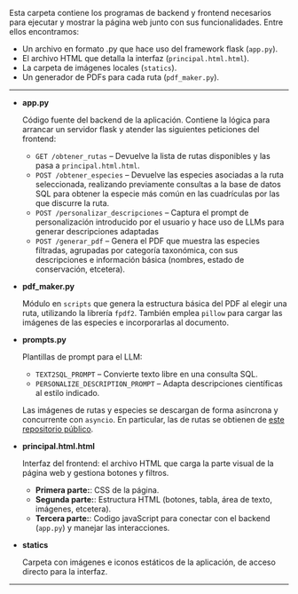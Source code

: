 
Esta carpeta contiene los programas de backend y frontend necesarios para ejecutar y mostrar la página web junto con sus funcionalidades. Entre ellos encontramos:

- Un archivo en formato .py que hace uso del framework flask (`app.py`).
- El archivo HTML que detalla la interfaz (`principal.html.html`).
- La carpeta de imágenes locales (`statics`).
- Un generador de PDFs para cada ruta (`pdf_maker.py`).

---

- **app.py**  

  Código fuente del backend de la aplicación. Contiene la lógica para arrancar un servidor flask y atender las siguientes peticiones del frontend:

  - `GET /obtener_rutas` – Devuelve la lista de rutas disponibles y las pasa a `principal.html.html`.  
  - `POST /obtener_especies` – Devuelve las especies asociadas a la ruta seleccionada, realizando previamente consultas a la base de datos SQL para obtener la especie más común en las cuadrículas por las que discurre la ruta.  
  - `POST /personalizar_descripciones` – Captura el prompt de personalización introducido por el usuario y hace uso de LLMs para generar descripciones adaptadas 
  - `POST /generar_pdf` – Genera el PDF que muestra las especies filtradas, agrupadas por categoría taxonómica, con sus descripciones e información básica (nombres, estado de conservación, etcetera).

- **pdf_maker.py**  

  Módulo en `scripts` que genera la estructura básica del PDF al elegir una ruta, utilizando la librería `fpdf2`. También emplea `pillow` para cargar las imágenes de las especies e incorporarlas al documento.

- **prompts.py**  

  Plantillas de prompt para el LLM:  
  - `TEXT2SQL_PROMPT` – Convierte texto libre en una consulta SQL.  
  - `PERSONALIZE_DESCRIPTION_PROMPT` – Adapta descripciones científicas al estilo indicado.

  Las imágenes de rutas y especies se descargan de forma asíncrona y concurrente con `asyncio`. En particular, las de rutas se obtienen de [este repositorio público](https://huggingface.co/datasets/alberalm/hiking-trails-images-spain).

- **principal.html.html**  

  Interfaz del frontend: el archivo HTML que carga la parte visual de la página web y gestiona botones y filtros.  
  - **Primera parte:**: CSS de la página.  
  - **Segunda parte:**: Estructura HTML (botones, tabla, área de texto, imágenes, etcetera).  
  - **Tercera parte:**: Codigo javaScript para conectar con el backend (`app.py`) y manejar las interacciones.

- **statics**  

  Carpeta con imágenes e iconos estáticos de la aplicación, de acceso directo para la interfaz.

---
